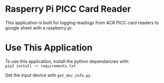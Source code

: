 # Rasperry Pi PICC Card Reader
This application is built for logging readings from ACR PICC card readers to google sheet with a raspberry pi.  
  
  
# Use This Application
To use this application, install the python dependancies with:  
`pip3 install -r requirements.txt`  
  
Get the input device with `get_dev_info.py`  
